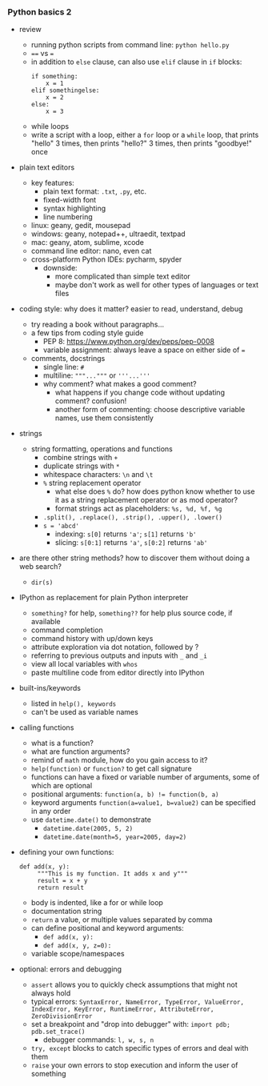 ### Python basics 2

- review
    - running python scripts from command line: `python hello.py`
    - `==` vs `=`
    - in addition to `else` clause, can also use `elif` clause in `if` blocks:
        ```
        if something:
            x = 1
        elif somethingelse:
            x = 2
        else:
            x = 3
        ````
    - while loops
    - write a script with a loop, either a `for` loop or a `while` loop, that prints "hello" 3 times, then prints "hello?" 3 times, then prints "goodbye!" once
- plain text editors
    - key features:
        - plain text format: `.txt`, `.py`, etc.
        - fixed-width font
        - syntax highlighting
        - line numbering
    - linux: geany, gedit, mousepad
    - windows: geany, notepad++, ultraedit, textpad
    - mac: geany, atom, sublime, xcode
    - command line editor: nano, even cat
    - cross-platform Python IDEs: pycharm, spyder
        - downside:
            - more complicated than simple text editor
            - maybe don't work as well for other types of languages or text files
- coding style: why does it matter? easier to read, understand, debug
    - try reading a book without paragraphs...
    - a few tips from coding style guide
        - PEP 8: <https://www.python.org/dev/peps/pep-0008>
        - variable assignment: always leave a space on either side of `=`
    - comments, docstrings
        - single line: `#`
        - multiline: `"""..."""` or  `'''...'''`
        - why comment? what makes a good comment?
            - what happens if you change code without updating comment? confusion!
            - another form of commenting: choose descriptive variable names, use them consistently
- strings
    - string formatting, operations and functions
        - combine strings with `+`
        - duplicate strings with `*`
        - whitespace characters: `\n` and `\t`
        - `%` string replacement operator
            - what else does `%` do? how does python know whether to use it as a string
            replacement operator or as mod operator?
            - format strings act as placeholders: `%s, %d, %f, %g`
        - `.split(), .replace(), .strip(), .upper(), .lower()`
        - `s = 'abcd'`
            - indexing: `s[0]` returns `'a'`; `s[1]` returns `'b'`
            - slicing: `s[0:1]` returns `'a'`, `s[0:2]` returns `'ab'`
- are there other string methods? how to discover them without doing a web search?
    - `dir(s)`
- IPython as replacement for plain Python interpreter
    - `something?` for help, `something??` for help plus source code, if available
    - command completion
    - command history with up/down keys
    - attribute exploration via dot notation, followed by ?
    - referring to previous outputs and inputs with `_` and `_i`
    - view all local variables with `whos`
    - paste multiline code from editor directly into IPython
- built-ins/keywords
    - listed in `help(), keywords`
    - can't be used as variable names
- calling functions
    - what is a function?
    - what are function arguments?
    - remind of `math` module, how do you gain access to it?
    - `help(function)` or `function?` to get call signature
    - functions can have a fixed or variable number of arguments, some of which are optional
    - positional arguments: `function(a, b) != function(b, a)`
    - keyword arguments `function(a=value1, b=value2)` can be specified in any order
    - use `datetime.date()` to demonstrate
        - `datetime.date(2005, 5, 2)`
        - `datetime.date(month=5, year=2005, day=2)`
- defining your own functions:
    ```
    def add(x, y):
         """This is my function. It adds x and y"""
         result = x + y
         return result
    ````
    - body is indented, like a for or while loop
    - documentation string
    - `return` a value, or multiple values separated by comma
    - can define positional and keyword arguments:
        - `def add(x, y):`
        - `def add(x, y, z=0):`
    - variable scope/namespaces

- optional: errors and debugging
    - `assert` allows you to quickly check assumptions that might not always hold
    - typical errors: `SyntaxError, NameError, TypeError, ValueError, IndexError, KeyError, RuntimeError, AttributeError, ZeroDivisionError`
    - set a breakpoint and "drop into debugger" with: `import pdb; pdb.set_trace()`
        - debugger commands: `l, w, s, n`
    - `try, except` blocks to catch specific types of errors and deal with them
    - `raise` your own errors to stop execution and inform the user of something
